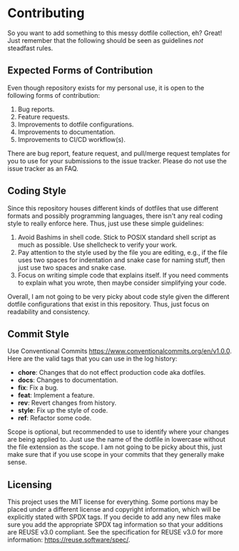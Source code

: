 <!--
SPDX-FileCopyrightText: 2023-2024 Jason Pena <jasonpena@awkless.com>
SPDX-License-Identifier: MIT
-->

# Contributing

So you want to add something to this messy dotfile collection, eh? Great! Just
remember that the following should be seen as guidelines _not_ steadfast rules.

## Expected Forms of Contribution

Even though repository exists for my personal use, it is open to the following
forms of contribution:

1. Bug reports.
1. Feature requests.
1. Improvements to dotfile configurations.
1. Improvements to documentation.
1. Improvements to CI/CD workflow(s).

There are bug report, feature request, and pull/merge request templates for you
to use for your submissions to the issue tracker. Please do not use the issue
tracker as an FAQ.

## Coding Style

Since this repository houses different kinds of dotfiles that use different
formats and possibly programming languages, there isn't any real coding style to
really enforce here. Thus, just use these simple guidelines:

1. Avoid Bashims in shell code. Stick to POSIX standard shell script as much
   as possible. Use shellcheck to verify your work.
1. Pay attention to the style used by the file you are editing, e.g., if the
   file uses two spaces for indentation and snake case for naming stuff, then
   just use two spaces and snake case.
1. Focus on writing simple code that explains itself. If you need comments to
   explain what you wrote, then maybe consider simplifying your code.

Overall, I am not going to be very picky about code style given the different
dotfile configurations that exist in this repository. Thus, just focus on
readability and consistency.

## Commit Style

Use Conventional Commits <https://www.conventionalcommits.org/en/v1.0.0>.
Here are the valid tags that you can use in the log history:

- __chore__: Changes that do not effect production code aka dotfiles.
- __docs__: Changes to documentation.
- __fix__: Fix a bug.
- __feat__: Implement a feature.
- __rev__: Revert changes from history.
- __style__: Fix up the style of code.
- __ref__: Refactor some code.

Scope is optional, but recommended to use to identify where your changes are
being applied to. Just use the name of the dotfile in lowercase without the file
extension as the scope. I am not going to be picky about this, just make sure
that if you use scope in your commits that they generally make sense.

## Licensing

This project uses the MIT license for everything. Some portions may be placed
under a different license and copyright information, which will be explicitly
stated with SPDX tags. If you decide to add any new files make sure you add the
appropriate SPDX tag information so that your additions are REUSE v3.0
compliant. See the specification for REUSE v3.0 for more information:
<https://reuse.software/spec/>.

